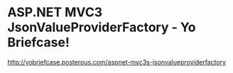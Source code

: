 <!--
id: 1528127432
link: http://kevinisom.info/post/1528127432/asp-net-mvc3-jsonvalueproviderfactory-yo-briefcase
slug: asp-net-mvc3-jsonvalueproviderfactory-yo-briefcase
date: Wed Nov 10 2010 11:32:35 GMT+1300 (NZDT)
raw: {"blog_name":"kevinisom","id":1528127432,"post_url":"http://kevinisom.info/post/1528127432/asp-net-mvc3-jsonvalueproviderfactory-yo-briefcase","slug":"asp-net-mvc3-jsonvalueproviderfactory-yo-briefcase","type":"link","date":"2010-11-09 22:32:35 GMT","timestamp":1289341955,"state":"published","format":"html","reblog_key":"r6xUvnXC","tags":[],"short_url":"http://tmblr.co/Zw68Yy1R5L-8","highlighted":[],"feed_item":"http://yobriefcase.posterous.com/aspnet-mvc3s-jsonvalueproviderfactory","from_feed_id":"650234","note_count":0,"title":"ASP.NET MVC3 JsonValueProviderFactory - Yo Briefcase!","url":"http://yobriefcase.posterous.com/aspnet-mvc3s-jsonvalueproviderfactory","description":""}
publish: 2010-11-010
tags: 
title: ASP.NET MVC3 JsonValueProviderFactory - Yo Briefcase!
-->


ASP.NET MVC3 JsonValueProviderFactory - Yo Briefcase!
=====================================================

<http://yobriefcase.posterous.com/aspnet-mvc3s-jsonvalueproviderfactory>

